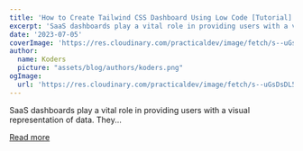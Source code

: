 ```yaml
---
title: 'How to Create Tailwind CSS Dashboard Using Low Code [Tutorial]'
excerpt: 'SaaS dashboards play a vital role in providing users with a visual representation of data. They...'
date: '2023-07-05'
coverImage: 'https://res.cloudinary.com/practicaldev/image/fetch/s--uGsDsDL5--/c_imagga_scale,f_auto,fl_progressive,h_420,q_auto,w_1000/https://dev-to-uploads.s3.amazonaws.com/uploads/articles/xb11pfutgzt646g0n239.png'
author:
  name: Koders
  picture: "assets/blog/authors/koders.png"
ogImage:
  url: 'https://res.cloudinary.com/practicaldev/image/fetch/s--uGsDsDL5--/c_imagga_scale,f_auto,fl_progressive,h_420,q_auto,w_1000/https://dev-to-uploads.s3.amazonaws.com/uploads/articles/xb11pfutgzt646g0n239.png'
---
```


SaaS dashboards play a vital role in providing users with a visual representation of data. They...

[Read more](https://dev.to/rarestoma/how-to-create-tailwind-css-dashboard-using-low-code-tutorial-42mj)
